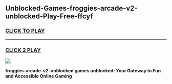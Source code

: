 
## Unblocked-Games-froggies-arcade-v2-unblocked-Play-Free-ffcyf
<h3>
<a href="https://premium76.site?title=froggies-arcade-v2-unblocked&ref=23A">CLICK TO PLAY</a></h3>
<hr>

<h3>
<a href="https://premium76.site?title=froggies-arcade-v2-unblocked&ref=23A">CLICK 2 PLAY</a>
  
</h3>

<a href="https://premium76.site?title=froggies-arcade-v2-unblocked&ref=23A"><img src="https://clearcache.store/games.png"></a>


**froggies-arcade-v2-unblocked games unblocked: Your Gateway to Fun and Accessible Online Gaming**
